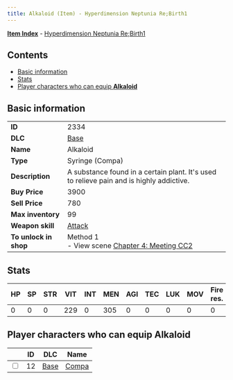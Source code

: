```yaml
---
title: Alkaloid (Item) - Hyperdimension Neptunia Re;Birth1
---
```


[**Item Index**](/neptunia/rb1/item/index.html) - [Hyperdimension Neptunia Re;Birth1](/neptunia/rb1)

## Contents

- [Basic information](#basic-information)
- [Stats](#stats)
- [Player characters who can equip **Alkaloid**](#player-characters-who-can-equip-alkaloid)

## Basic information

|   |   |
| -- | -- |
| **ID** | 2334 |
| **DLC** | [Base](/neptunia/rb1/dlc/1-base.html) |
| **Name** | Alkaloid |
| **Type** | Syringe (Compa) |
| **Description** | A substance found in a certain plant. It's used to relieve pain and is highly addictive. |
| **Buy Price** | 3900 |
| **Sell Price** | 780 |
| **Max inventory** | 99 |
| **Weapon skill** | [Attack](/neptunia/rb1/skill/1-2001-attack.html) |
| **To unlock in shop** | Method 1<br />- View scene [Chapter 4: Meeting CC2](/neptunia/rb1/scene/1-406-chapter-4-meeting-cc2.html) |


## Stats

| HP | SP | STR | VIT | INT | MEN | AGI | TEC | LUK | MOV | Fire res. | Ice res. | Wind res. | Lightning res. |
| -- | -- | --- | --- | --- | --- | --- | --- | --- | --- | --------- | -------- | --------- | -------------- |
| 0 | 0 | 0 | 229 | 0 | 305 | 0 | 0 | 0 | 0 | 0 | 0 | 0 | 0 |


## Player characters who can equip **Alkaloid**

|    | ID | DLC | Name |
| -- | -- | --- | ---- |
| <input type="checkbox" id="rb1-player-1-12" class="trackbox" /> | 12 | [Base](/neptunia/rb1/dlc/1-base.html) | [Compa](/neptunia/rb1/player/1-12-compa.html) |
